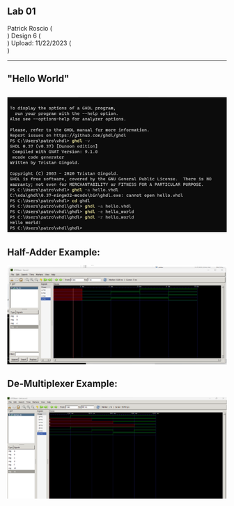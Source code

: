 ## Lab 01
Patrick Roscio (<br>)
Design 6 (<br>)
Upload: 11/22/2023 (<br>)

---
## "Hello World"
![Image with Code for "Hello World" example](Lab1_Hello_world.png)
---

## Half-Adder Example:
![Image with output for the "Half Adder" example](Lab1_Half_Adder_Output.png)

## De-Multiplexer Example:
![Image with output for the "De-Multiplexer" example](Lab1_Demultiplexer.png)


